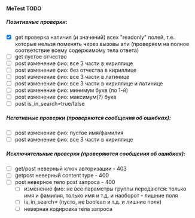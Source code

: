 #### MeTest TODO

##### Позитивные проверки:
- [x] get проверка наличия (и значений) всех "readonly" полей,
 т.е. которые нельзя поменять через вызовы апи
  (проверяем на полное соответствие всему содержимому тела ответа)
- [ ] get пустое отчество
- [ ] post изменение фио: все 3 части в кириллице
- [ ] post изменение фио: без отчества в кириллице
- [ ] post изменение фио: все 3 части в латинице
- [ ] post изменение фио: все 3 части в кириллице и латинице
- [ ] post изменение фио: минимум букв (по 1-й)
- [ ] post изменение фио: максимум(?) букв
- [ ] post is_in_search=true/false

##### Негативные проверки (проверяются сообщения об ошибках):
- [ ] post изменение фио: пустое имя/фамилия
- [ ] post изменение фио: все 3 части в кириллице

##### Исключительные проверки (проверяются сообщения об ошибках):
- [ ] get/post неверный ключ авторизации - 403
- [ ] getpost неверный content type - 400
- [ ] post неверное тело post запроса - 400
    - [ ] изменение фио: не все параметры группы передаются:
     только имя и фамилия, только имя и т.д. и наоборот - лишние поля
    - [ ] is_in_search= (пусто, не boolean и т.д. и лишние поля)
    - [ ] неверная кодировка тела запроса
